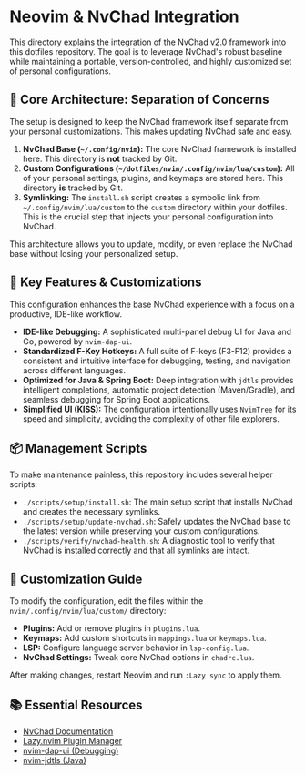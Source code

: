# Neovim & NvChad Integration

This directory explains the integration of the NvChad v2.0 framework into this dotfiles repository. The goal is to leverage NvChad's robust baseline while maintaining a portable, version-controlled, and highly customized set of personal configurations.

## 📁 Core Architecture: Separation of Concerns

The setup is designed to keep the NvChad framework itself separate from your personal customizations. This makes updating NvChad safe and easy.

1.  **NvChad Base (`~/.config/nvim`):** The core NvChad framework is installed here. This directory is **not** tracked by Git.
2.  **Custom Configurations (`~/dotfiles/nvim/.config/nvim/lua/custom`):** All of your personal settings, plugins, and keymaps are stored here. This directory **is** tracked by Git.
3.  **Symlinking:** The `install.sh` script creates a symbolic link from `~/.config/nvim/lua/custom` to the `custom` directory within your dotfiles. This is the crucial step that injects your personal configuration into NvChad.

This architecture allows you to update, modify, or even replace the NvChad base without losing your personalized setup.

## 🚀 Key Features & Customizations

This configuration enhances the base NvChad experience with a focus on a productive, IDE-like workflow.

-   **IDE-like Debugging:** A sophisticated multi-panel debug UI for Java and Go, powered by `nvim-dap-ui`.
-   **Standardized F-Key Hotkeys:** A full suite of F-keys (F3-F12) provides a consistent and intuitive interface for debugging, testing, and navigation across different languages.
-   **Optimized for Java & Spring Boot:** Deep integration with `jdtls` provides intelligent completions, automatic project detection (Maven/Gradle), and seamless debugging for Spring Boot applications.
-   **Simplified UI (KISS):** The configuration intentionally uses `NvimTree` for its speed and simplicity, avoiding the complexity of other file explorers.

## 📦 Management Scripts

To make maintenance painless, this repository includes several helper scripts:

-   `./scripts/setup/install.sh`: The main setup script that installs NvChad and creates the necessary symlinks.
-   `./scripts/setup/update-nvchad.sh`: Safely updates the NvChad base to the latest version while preserving your custom configurations.
-   `./scripts/verify/nvchad-health.sh`: A diagnostic tool to verify that NvChad is installed correctly and that all symlinks are intact.

## 🔧 Customization Guide

To modify the configuration, edit the files within the `nvim/.config/nvim/lua/custom/` directory:

-   **Plugins:** Add or remove plugins in `plugins.lua`.
-   **Keymaps:** Add custom shortcuts in `mappings.lua` or `keymaps.lua`.
-   **LSP:** Configure language server behavior in `lsp-config.lua`.
-   **NvChad Settings:** Tweak core NvChad options in `chadrc.lua`.

After making changes, restart Neovim and run `:Lazy sync` to apply them.

## 📚 Essential Resources

-   [NvChad Documentation](https://nvchad.com/)
-   [Lazy.nvim Plugin Manager](https://github.com/folke/lazy.nvim)
-   [nvim-dap-ui (Debugging)](https://github.com/rcarriga/nvim-dap-ui)
-   [nvim-jdtls (Java)](https://github.com/mfussenegger/nvim-jdtls)
